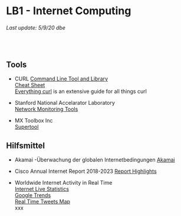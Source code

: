 # LB1 - Internet Computing
###### Last update: 5/9/20 dbe
</br>

## Tools

* CURL [Command Line Tool and Library](https://curl.haxx.se/)     
  [Cheat Sheet](https://github.com/dennyzhang/cheatsheet.dennyzhang.com/tree/master/cheatsheet-curl-A4)  
  [Everything curl](https://ec.haxx.se/) is an extensive guide for all things curl

* Stanford National Accelarator Laboratory  
  [Network Monitoring Tools](https://www.slac.stanford.edu/xorg/nmtf/nmtf-tools.html)
  
* MX Toolbox Inc  
  [Supertool](https://mxtoolbox.com/SuperTool.aspx)



## Hilfsmittel

* Akamai -Überwachung der globalen Internetbedingungen
  [Akamai](https://www.akamai.com/de/de/resources/visualizing-akamai/)

* Cisco Annual Internet Report 2018-2023
  [Report Highlights](https://www.cisco.com/c/en/us/solutions/executive-perspectives/annual-internet-report/air-highlights.html)
  
* Worldwide Internet Activity in Real Time  
  [Internet Live Statistics](https://www.internetlivestats.com/)  
  [Google Trends](https://trends.google.com/trends/hottrends/visualize?nrow=4&ncol=4)   
  [Real Time Tweets Map](https://www.tweeplers.com/map/)    
  xxx
  


